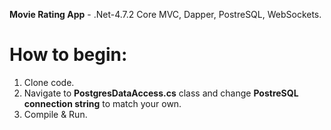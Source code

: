 <b>Movie Rating App</b> - .Net-4.7.2 Core MVC, Dapper, PostreSQL, WebSockets.

<h1>How to begin:</h1>

1. Clone code.
2. Navigate to <b>PostgresDataAccess.cs</b> class and change <b>PostreSQL connection string</b> to match your own.
3. Compile & Run.
